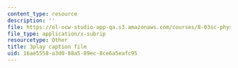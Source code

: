 ```yaml
---
content_type: resource
description: ''
file: https://ol-ocw-studio-app-qa.s3.amazonaws.com/courses/8-03sc-physics-iii-vibrations-and-waves-fall-2016/16ae5558a3d088a589ec8ce6a5eafc95_mqhO9GT8hD4.srt
file_type: application/x-subrip
resourcetype: Other
title: 3play caption file
uid: 16ae5558-a3d0-88a5-89ec-8ce6a5eafc95
---
```


